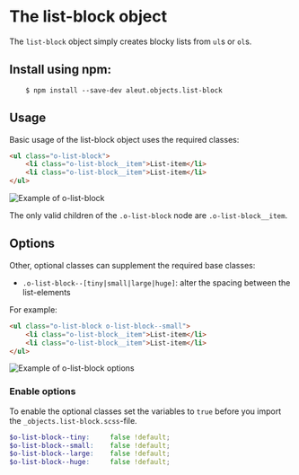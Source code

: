 # The list-block object

The `list-block` object simply creates blocky lists from `ul`s or `ol`s.

## Install using npm:

```ssh
    $ npm install --save-dev aleut.objects.list-block

```

## Usage

Basic usage of the list-block object uses the required classes:

```html
<ul class="o-list-block">
	<li class="o-list-block__item">List-item</li>
	<li class="o-list-block__item">List-item</li>
</ul>
```
![Example of o-list-block](https://github.com/aleutcss/Aleut/tree/gh-pages/public/img/o-list-block.png)

The only valid children of the `.o-list-block` node are `.o-list-block__item`.

## Options

Other, optional classes can supplement the required base classes:

* `.o-list-block--[tiny|small|large|huge]`: alter the spacing between the list-elements

For example:

```html
<ul class="o-list-block o-list-block--small">
	<li class="o-list-block__item">List-item</li>
	<li class="o-list-block__item">List-item</li>
</ul>
```

![Example of o-list-block options](https://github.com/aleutcss/Aleut/tree/gh-pages/public/img/o-list-block-options.png)

### Enable options
To enable the optional classes set the variables to `true` before you import
the `_objects.list-block.scss`-file.

```scss
$o-list-block--tiny:     false !default;
$o-list-block--small:    false !default;
$o-list-block--large:    false !default;
$o-list-block--huge:     false !default;
```
